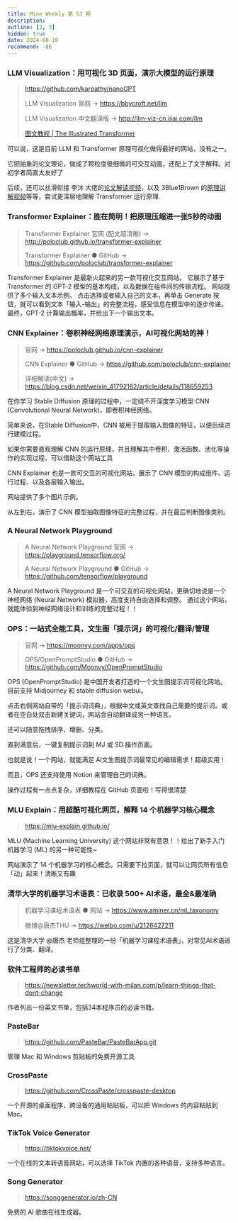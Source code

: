 ```yaml
---
title: Mine Weekly 第 53 期
description: 
outline: [2, 3]
hidden: true
date: 2024-08-18
recommend: -86
---
```


### LLM Visualization：用可视化 3D 页面，演示大模型的运行原理
> https://github.com/karpathy/nanoGPT
>
> LLM Visualization 官网 → https://bbycroft.net/llm
>
> LLM Visualization 中文翻译版 → http://llm-viz-cn.iiiai.com/llm
>
> [图文教程 | The Illustrated Transformer](https://jalammar.github.io/illustrated-transformer/)

可以说，这是目前 LLM 和 Transformer 原理可视化做得最好的网站，没有之一。

它把抽象的论文理论，做成了颗粒度极细微的可交互动画，还配上了文字解释。对初学者简直太友好了

后续，还可以丝滑衔接 李沐 大佬的[论文解读视频](https://www.bilibili.com/video/BV1pu411o7BE)，以及 3Blue1Brown 的[原理讲解视频](https://www.bilibili.com/video/BV1TZ421j7Ke/)等等，尝试更深层地理解 Transformer 运行原理.

### Transformer Explainer：胜在简明！把原理压缩进一张5秒的动图
> Transformer Explainer 官网 (配文超清晰) → http://poloclub.github.io/transformer-explainer
> 
> Transformer Explainer ● GitHub → https://github.com/poloclub/transformer-explainer

Transformer Explainer 是最新火起来的另一款可视化交互网站。
它展示了基于 Transformer 的 GPT-2 模型的基本构成，以及数据在组件间的传输流程。
网站提供了多个输入文本示例。
点击选择或者输入自己的文本，再单击 Generate 按钮，就可以看到文本「输入-输出」的完整流程，感受信息在模型中的逐步传递。
最终，GPT-2 计算输出概率，并给出下一个输出文本。

### CNN Explainer：卷积神经网络原理演示，AI可视化网站的神！
> 官网 → https://poloclub.github.io/cnn-explainer
> 
> CNN Explainer ● GitHub → https://github.com/poloclub/cnn-explainer
> 
> 详细解读(中文) → https://blog.csdn.net/weixin_41792162/article/details/118659253

在你学习 Stable Diffusion 原理的过程中，一定绕不开深度学习模型 CNN (Convolutional Neural Network)，即卷积神经网络。

简单来说，在Stable Diffusion中，CNN 被用于提取输入图像的特征，以便后续进行建模过程。

如果你需要直观理解 CNN 的运行原理，并且理解其中卷积、激活函数、池化等操作的实现过程，可以借助这个网站工具

CNN Explainer 也是一款可交互的可视化网站，展示了 CNN 模型的构成组件、运行过程、以及各层输入输出。

网站提供了多个图片示例。

从左到右，演示了 CNN 模型抽取图像特征的完整过程，并在最后判断图像类别。

### A Neural Network Playground
> A Neural Network Playground 官网 → https://playground.tensorflow.org/
> 
> A Neural Network Playground ● GitHub → https://github.com/tensorflow/playground

A Neural Network Playground 是一个可交互的可视化网站，更确切地说是一个神经网络 (Neural Network) 模拟器，高度支持自由选择和调整。
通过这个网站，就能体验到神经网络设计和训练的完整过程！！

### OPS：一站式全能工具，文生图「提示词」的可视化/翻译/管理
> 官网 → https://moonvy.com/apps/ops
> 
> OPS/OpenPromptStudio ● GitHub → https://github.com/Moonvy/OpenPromptStudio 

OPS (OpenPromptStudio) 是中国开发者打造的一个文生图提示词可视化网站。目前支持 Midjourney 和 stable diffusion webui。

点击右侧网站自带的「提示词词典」，根据中文或英文查找自己需要的提示词。或者在空白处双击新建关键词，网站会自动翻译成另一种语言。

还可以随意拖拽排序、增删、分类。

直到满意后，一键复制提示词到 MJ 或 SD 操作页面。

也就是说！一个网站，就能满足 AI文生图提示词最常见的编辑需求！超级实用！

而且，OPS 还支持使用 Notion 来管理自己的词典。

操作过程有一点点复杂，详细教程在 GitHub 页面啦！写得很清楚

### MLU Explain：用超酷可视化网页，解释 14 个机器学习核心概念
> https://mlu-explain.github.io/

MLU (Machine Learning University) 这个网站非常有意思！！给出了新手入门机器学习 (ML) 的另一种可能性~

网站演示了 14 个机器学习的核心概念。只需要下拉页面，就可以让网页所有信息「动」起来！清晰又有趣

### 清华大学的机器学习术语表：已收录 500+ AI术语，最全&最准确
> 机器学习课程术语表 ● 网站 → https://www.aminer.cn/ml_taxonomy
> 
> 微博@唐杰THU → https://weibo.com/u/2126427211

这是清华大学 @唐杰 老师组整理的一份「机器学习课程术语表」，对常见AI术语进行了分类、翻译。

### 软件工程师的必读书单
> https://newsletter.techworld-with-milan.com/p/learn-things-that-dont-change

作者列出一份英文书单，包括34本程序员的必读书籍。


### PasteBar
> https://github.com/PasteBar/PasteBarApp.git

管理 Mac 和 Windows 剪贴板的免费开源工具


### CrossPaste
> https://github.com/CrossPaste/crosspaste-desktop

一个开源的桌面程序，跨设备的通用粘贴板，可以把 Windows 的内容粘贴到 Mac。

### TikTok Voice Generator
> https://tiktokvoice.net/

一个在线的文本转语音网站，可以选择 TikTok 内置的各种语音，支持多种语言。

### Song Generator
> https://songgenerator.io/zh-CN

免费的 AI 歌曲在线生成器。
